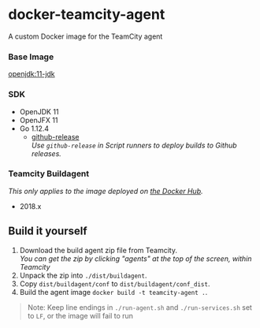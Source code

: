 # docker-teamcity-agent
A custom Docker image for the TeamCity agent

### Base Image
[openjdk:11-jdk](https://hub.docker.com/_/openjdk)

### SDK
* OpenJDK 11
* OpenJFX 11
* Go 1.12.4  
  * [github-release](https://github.com/aktau/github-release)  
  _Use `github-release` in Script runners to deploy builds to Github releases._ 

### Teamcity Buildagent
_This only applies to the image deployed on [the Docker Hub](https://hub.docker.com/r/juraji/teamcity-agent)._
* 2018.x

## Build it yourself

1. Download the build agent zip file from Teamcity.  
_You can get the zip by clicking "agents" at the top of the screen, within Teamcity_
2. Unpack the zip into `./dist/buildagent`.
3. Copy `dist/buildagent/conf` to `dist/buildagent/conf_dist`.
3. Build the agent image `docker build -t teamcity-agent .`.

> Note: Keep line endings in `./run-agent.sh` and `./run-services.sh` set to `LF`, or the image will fail to run
